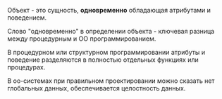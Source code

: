 
Объект - это сущность, **одновременно** обладающая атрибутами и поведением.

Слово "одновременно" в определении объекта - ключевая разница между процедурным и ОО программированием.

В процедурном или структурном программировании атрибуты и поведение разделяются в полностью отдельных функциях или процедурах.

В оо-системах при правильном проектировании можно сказать нет глобальных данных, обеспечивается целостность данных.